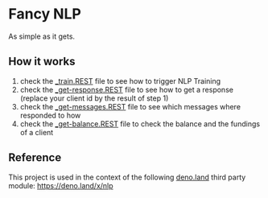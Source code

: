 # Fancy NLP

As simple as it gets.

## How it works
1. check the [_train.REST](https://github.com/fancy-flashcard/fancy-nlp/blob/master/test-on-productive-server/_train.REST) file to see how to trigger NLP Training
2. check the [_get-response.REST](https://github.com/fancy-flashcard/fancy-nlp/blob/master/test-on-productive-server/_get-response.REST) file to see how to get a response (replace your client id by the result of step 1)
3. check the [_get-messages.REST](https://github.com/fancy-flashcard/fancy-nlp/blob/master/test-on-productive-server/_get-messages.REST) file to see which messages where responded to how
4. check the [_get-balance.REST](https://github.com/fancy-flashcard/fancy-nlp/blob/master/test-on-productive-server/_get-balance.REST) file to check the balance and the fundings of a client


## Reference
This project is used in the context of the following [deno.land](https://deno.land) third party module: https://deno.land/x/nlp